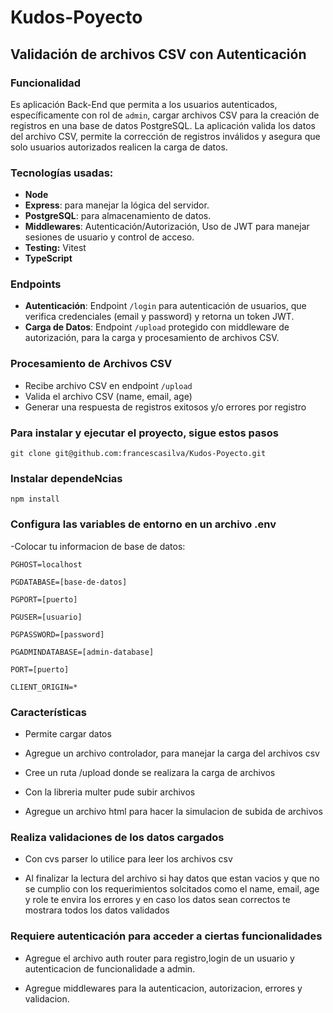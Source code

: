 # Kudos-Poyecto 
##  Validación de archivos CSV  con Autenticación

### Funcionalidad

Es aplicación Back-End que permita a los usuarios autenticados, específicamente con rol de `admin`, cargar archivos CSV para la creación de registros en una base de datos PostgreSQL. La aplicación  valida los datos del archivo CSV, permite la corrección de registros inválidos y asegura que solo usuarios autorizados realicen la carga de datos.

### Tecnologías usadas:

- **Node**
- **Express**: para manejar la lógica del servidor.
- **PostgreSQL**: para almacenamiento de datos.
- **Middlewares**: Autenticación/Autorización, Uso de JWT para manejar sesiones de usuario y control de acceso.
- **Testing:** Vitest
- **TypeScript** 

### Endpoints

- **Autenticación**: Endpoint `/login` para autenticación de usuarios, que verifica credenciales (email y password) y retorna un token JWT.
- **Carga de Datos**: Endpoint `/upload` protegido con middleware de autorización, para la carga y procesamiento de archivos CSV.


### **Procesamiento de Archivos CSV**

- Recibe archivo CSV en endpoint `/upload`
- Valida el archivo CSV (name, email, age)
- Generar una respuesta de registros exitosos y/o  errores  por registro 

### **Para instalar y ejecutar el proyecto, sigue estos pasos**
```
git clone git@github.com:francescasilva/Kudos-Poyecto.git
```

### **Instalar dependeNcias**
```
npm install
```

### **Configura las variables de entorno en un archivo .env**

-Colocar tu informacion de base de datos:

```
PGHOST=localhost

PGDATABASE=[base-de-datos]

PGPORT=[puerto]

PGUSER=[usuario]

PGPASSWORD=[password]

PGADMINDATABASE=[admin-database]

PORT=[puerto]

CLIENT_ORIGIN=*
```

### **Características**

- Permite cargar datos

- Agregue un archivo controlador, para manejar la carga del archivos csv

- Cree un ruta /upload donde se realizara la carga de archivos

- Con la libreria multer pude subir archivos

- Agregue un archivo html para hacer la simulacion de subida de archivos

### **Realiza validaciones de los datos cargados**

- Con cvs parser lo utilice para leer los archivos csv

- Al finalizar la lectura del archivo si hay datos que estan vacios y que no se cumplio con los requerimientos solcitados como el name, email, age y  role te envira los errores y en caso los datos sean correctos te mostrara todos los datos validados 

### **Requiere autenticación para acceder a ciertas funcionalidades**

- Agregue el archivo auth router para registro,login de un usuario y autenticacion de funcionalidade a admin. 

- Agregue middlewares para la autenticacion, autorizacion, errores y validacion.
 
 


 

